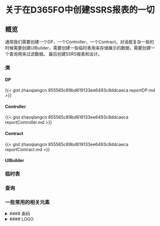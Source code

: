 # 关于在D365FO中创建SSRS报表的一切


<!--more-->
## 概览
通常我们需要创建一个DP，一个Controller，一个Contract，对话框复杂一些的时候需要创建UIBuilder，需要创建一些临时表用来存储展示的数据，需要创建一个查询用来过滤数据。
最后创建SSRS报表和设计。

### 类
#### DP
{{< gist zhaoqiangcn 855565c89bd619133ee6493c8ddcaeca reportDP.md >}}
#### Controller
{{< gist zhaoqiangcn 855565c89bd619133ee6493c8ddcaeca reportController.md >}}
#### Contract
{{< gist zhaoqiangcn 855565c89bd619133ee6493c8ddcaeca reportContract.md >}}
#### UIBuilder

### 临时表
### 查询
### 一些常用的相关元素
<details>
<summary>#### 条码</summary>
{{< gist zhaoqiangcn 855565c89bd619133ee6493c8ddcaeca reportBarcode.md >}}
</details>

<details>
<summary>#### LOGO</summary>
在临时表中创建如下字段：
* Field name: CompanyLogo
* Data type: Container
* Extended data type: Bitmap
{{< gist zhaoqiangcn 855565c89bd619133ee6493c8ddcaeca reportLOGO.md >}}
</details>




